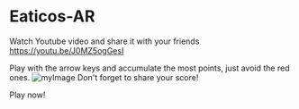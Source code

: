 # Eaticos-AR

Watch Youtube video and share it with your friends
https://youtu.be/J0MZ5ogGesI

Play with the arrow keys and accumulate the most points, just avoid the red ones.
![myImage](https://external-content.duckduckgo.com/iu/?u=http%3A%2F%2Fclaudiamate.com%2Finfinitogif%2Fimg%2Farrows.gif&f=1&nofb=1)
Don't forget to share your score!

Play now! 
